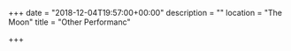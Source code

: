 +++
date = "2018-12-04T19:57:00+00:00"
description = ""
location = "The Moon"
title = "Other Performanc"

+++
